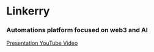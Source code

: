 # Linkerry

### Automations platform focused on web3 and AI

[Presentation YouTube Video](https://www.youtube.com/watch?v=ffEXkhVkKJI)

